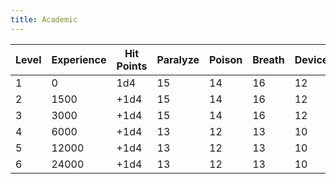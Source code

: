 ```yaml
---
title: Academic
---
```


| Level | Experience | Hit Points | Paralyze | Poison | Breath | Device | Magic |
| ----- | ---------- | ---------- | -------- | ------ | ------ | ------ | ----- |
| 1     | 0          | 1d4        | 15       | 14     | 16     | 12     | 13    |
| 2     | 1500       | +1d4       | 15       | 14     | 16     | 12     | 13    |
| 3     | 3000       | +1d4       | 15       | 14     | 16     | 12     | 13    |
| 4     | 6000       | +1d4       | 13       | 12     | 13     | 10     | 11    |
| 5     | 12000      | +1d4       | 13       | 12     | 13     | 10     | 11    |
| 6     | 24000      | +1d4       | 13       | 12     | 13     | 10     | 11    |
